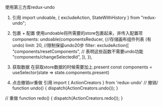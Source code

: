 使用第三方库redux-undo

1. 引用
import undoable, { excludeAction, StateWithHistory } from "redux-undo";


2. 包裹 + 配置
使用undoable将所需要的store包裹起来，并传入配置项
    components: undoable(componentsReducer, {//存储画布组件列表 (有undo)
      limit: 20, //限制保留undo20步
      filter: excludeAction([
        "components/resetComponents", // 表明这些函数不需要undo功能
        "components/changeSelectedId",
      ]),
    }),

3. 获取数据
在获取store数据的时候需要加上.present
const components = useSelector(state => state.components.present)

4. 点击撤销or重做
引用
import { ActionCreators } from 'redux-undo'
  // 撤销/
  function undo() {
    dispatch(ActionCreators.undo());
  }

  // 重做
  function redo() {
    dispatch(ActionCreators.redo());
  }
